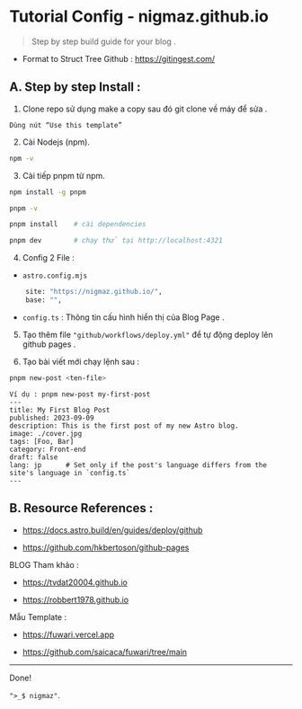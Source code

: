 # Tutorial Config - nigmaz.github.io

> Step by step build guide for your blog .

- Format to Struct Tree Github : https://gitingest.com/

## A. Step by step Install :

1. Clone repo sử dụng make a copy sau đó git clone về máy để sửa .

```plaintext
Dùng nút “Use this template”
```

2. Cài Nodejs (npm).

```bash
npm -v
```

3. Cài tiếp pnpm từ npm.

```bash
npm install -g pnpm

pnpm -v
```

```bash
pnpm install	# cài dependencies

pnpm dev 		# chạy thử tại http://localhost:4321
```

4. Config 2 File :

- `astro.config.mjs`

```bash
	site: "https://nigmaz.github.io/",
	base: "",
```

- `config.ts` : Thông tin cấu hình hiển thị của Blog Page .

5. Tạo thêm file `"github/workflows/deploy.yml"` để tự động deploy lên github pages .

6. Tạo bài viết mới chạy lệnh sau :

```bash
pnpm new-post <ten-file>
```

```plaintext
Ví dụ : pnpm new-post my-first-post
---
title: My First Blog Post
published: 2023-09-09
description: This is the first post of my new Astro blog.
image: ./cover.jpg
tags: [Foo, Bar]
category: Front-end
draft: false
lang: jp      # Set only if the post's language differs from the site's language in `config.ts`
---
```

## B. Resource References :

- https://docs.astro.build/en/guides/deploy/github

- https://github.com/hkbertoson/github-pages

BLOG Tham khảo :

- https://tvdat20004.github.io

- https://robbert1978.github.io

Mẫu Template :

- https://fuwari.vercel.app

- https://github.com/saicaca/fuwari/tree/main

---

Done!

`">_$ nigmaz"`.
